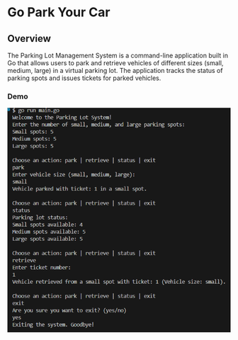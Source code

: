 # Go Park Your Car

## Overview
The Parking Lot Management System is a command-line application built in Go that allows users to park and retrieve vehicles of different sizes (small, medium, large) in a virtual parking lot. The application tracks the status of parking spots and issues tickets for parked vehicles.

### Demo
![Parking Lot Example](assets/parking_management.png)



